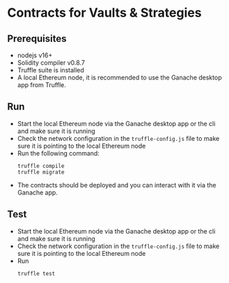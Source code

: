# Contracts for Vaults & Strategies

## Prerequisites
* nodejs v16+
* Solidity compiler v0.8.7
* Truffle suite is installed
* A local Ethereum node, it is recommended to use the Ganache desktop app from Truffle.

## Run
* Start the local Ethereum node via the Ganache desktop app or the cli and make sure it is running
* Check the network configuration in the `truffle-config.js` file to make sure it is pointing to the local Ethereum node
* Run the following command:
    ```
    truffle compile
    truffle migrate
    ```
* The contracts should be deployed and you can interact with it via the Ganache app.

## Test
* Start the local Ethereum node via the Ganache desktop app or the cli and make sure it is running
* Check the network configuration in the `truffle-config.js` file to make sure it is pointing to the local Ethereum node
* Run
    ```
    truffle test
    ```